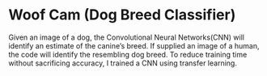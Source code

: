 # Woof Cam (Dog Breed Classifier)

Given an image of a dog, the Convolutional Neural Networks(CNN) will identify an estimate of the canine’s breed. If supplied an image of a human, the code will identify the resembling dog breed. To reduce training time without sacrificing accuracy, I trained a CNN using transfer learning. 



